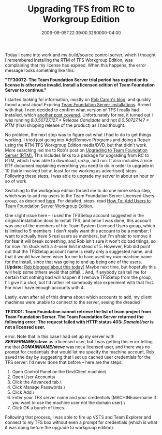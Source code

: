 ﻿---
title: Upgrading TFS from RC to Workgroup Edition
date: "2006-09-05T22:39:00.3260000-04:00"
description: Today I came into work and my build/source control server, which I
featuredImage: img/upgrading-tfs-from-rc-to-workgroup-edition-1-featured.png
---

Today I came into work and my build/source control server, which I thought I remembered installing the RTM of TFS Workgroup Edition, was complaining that my license had expired. When this happens, the error message looks something like this:

**"TF30072: The Team Foundation Server trial period has expired or its license is otherwise invalid. Install a licensed edition of Team Foundation Server to continue."**

I started looking for information, mostly on [Rob Caron's blog](http://blogs.msdn.com/robcaron), and quickly found a post about Expiring [Team Foundation Server Installations](http://blogs.msdn.com/robcaron/archive/2006/08/08/692314.aspx). Armed with that, I next decided to confirm what version of TFS I really had installed, which [another post covered](http://blogs.msdn.com/robcaron/archive/2006/08/15/701843.aspx). Unfortunately for me, it turned out I was running *8.0.50727.127 = Release Candidate* and not *8.0.50727.147 = RTM* (final shipping release of the product) as I had thought.

No problem, the next step was to figure out what I had to do to get things working. I tried just going into Add/Remove Programs and doing a Repair using the RTM TFS Workgroup Edition media/DVD, but that didn't work. More searching led me to Rob's post on [Upgrading to Team Foundation Server (RTM).](http://blogs.msdn.com/robcaron/archive/2006/03/17/554115.aspx) This includes links to a package for upgrading from RC to RTM, which I was able to download, unzip, and run. It also includes a nice RTF document explaining everything you need to do in order to upgrade in 10 (fairly involved but at least for me working as advertised) steps. Following these steps, I was able to upgrade my server in about an hour or so of work.

Switching to the workgroup edition forced me to do one more setup step, which was to add my users to the Team Foundation Server Licensed Users group, as described [here](http://blogs.msdn.com/robcaron/archive/2006/03/16/553121.aspx). For detailed, steps, read [How To: Add Users to Team Foundation Server Workgroup Edition](http://blogs.msdn.com/vstsue/articles/556043.aspx).

One slight issue here – I used the TFSSetup account suggested in the original installation docs to install TFS, and once I was done, this account was one of the members of hte Team System Licensed Users group, which is limited to 5 members. I don't really want this account to be a member; I want to actually have 5 real users as members, but I'm afraid to remove it for fear it will break something, and Rob isn't sure it won't do bad things, so for now I'm stuck with a 4–user limit instead of 5. However, Rob did point out that the TFSSetup account name is really only a suggested name, and that it would have been wiser for me to have used my own machine name for the install, since that was going to end up being one of the users. [**Update:** [Rob blogged about this today](http://blogs.msdn.com/robcaron/archive/2006/09/06/743086.aspx)] Maybe next time, but hopefully this will help some others avoid that pitfall… And, if anybody can tell me for certain that nothing bad will happen if I remove TFSSetup from the group, I'll give it a shot, but I'd rather let somebody else experiment with that first. For now I have enough accounts with 4.

Lastly, even after all of this drama about which accounts to add, my client machines were unable to connect to the server, seeing the dreaded

**TF31001: Team Foundation cannot retrieve the list of team project from Team Foundation Server. The Team Foundation Server returned the following error: The request failed with HTTP status 403: *DomainUser* is not a licensed user.**

error. Note that in this case I had set up my server with ***SERVERNAME/steve*** as a licensed user, but I was getting this error telling me that ***DOMAINNAME/steve*** was not a licensed user, and there was no prompt for credentials that would let me specify the machine account. Rob saved the day by suggesting that I set up cached user credentials for the TFS server. I'd never done that before – here are the steps:

1. Open Control Panel on the Dev/Client machine\
2. Open User Accounts\
3. Click the Advanced tab.\
4. Click Manage Passwords.\
5. Click Add.\
6. Enter your TFS server name and your credentials (MACHINEusername if you want to use the machine user not the domain user).\
7. Click OK a bunch of times.

Following that process, I was able to fire up VSTS and Team Explorer and connect to my TFS box without even a prompt for credentials (which is what it was doing before the upgrade to workgroup edition).

